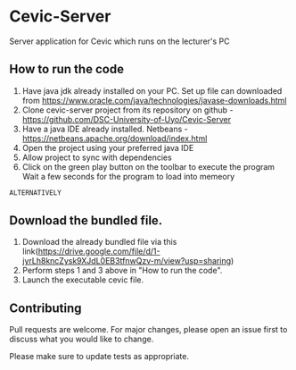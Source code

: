 # Cevic-Server

Server application for Cevic which runs on the lecturer's PC

## How to run the code

1. Have java jdk already installed on your PC. Set up file can downloaded from https://www.oracle.com/java/technologies/javase-downloads.html
2. Clone cevic-server project from its repository on github - https://github.com/DSC-University-of-Uyo/Cevic-Server
3. Have a java IDE already installed. Netbeans - https://netbeans.apache.org/download/index.html
4. Open the project using your preferred java IDE
5. Allow project to sync with dependencies
6. Click on the green play button on the toolbar to execute the program
Wait a few seconds for the program to load into memeory



```bash
ALTERNATIVELY
```

## Download the bundled file. 

1. Download the already bundled file via this link(https://drive.google.com/file/d/1-jyrLh8kncZysk9XJdL0EB3tfnwQzv-m/view?usp=sharing)
2. Perform steps 1 and 3 above in "How to run the code".
3. Launch the executable cevic file.

## Contributing
Pull requests are welcome. For major changes, please open an issue first to discuss what you would like to change.

Please make sure to update tests as appropriate.
